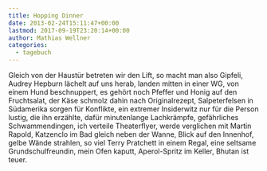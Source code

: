 ```yaml
---
title: Hopping Dinner
date: 2013-02-24T15:11:47+00:00
lastmod: 2017-09-19T23:20:14+00:00
author: Mathias Wellner
categories:
  - tagebuch
---
```

Gleich von der Haustür betreten wir den Lift, so macht man also Gipfeli, Audrey Hepburn lächelt auf uns herab, landen mitten in einer WG, von einem Hund beschnuppert, es gehört noch Pfeffer und Honig auf den Fruchtsalat, der Käse schmolz dahin nach Originalrezept, Salpeterfelsen in Südamerika sorgen für Konflikte, ein extremer Insiderwitz nur für die Person lustig, die ihn erzählte, dafür minutenlange Lachkrämpfe, gefährliches Schwammendingen, ich verteile Theaterflyer, werde verglichen mit Martin Rapold, Katzenclo im Bad gleich neben der Wanne, Blick auf den Innenhof, gelbe Wände strahlen, so viel Terry Pratchett in einem Regal, eine seltsame Grundschulfreundin, mein Ofen kaputt, Aperol-Spritz im Keller, Bhutan ist teuer.